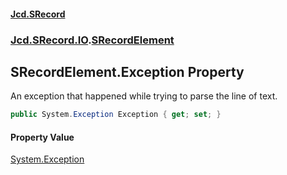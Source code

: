 #### [Jcd.SRecord](index.md 'index')
### [Jcd.SRecord.IO](Jcd.SRecord.IO.md 'Jcd.SRecord.IO').[SRecordElement](Jcd.SRecord.IO.SRecordElement.md 'Jcd.SRecord.IO.SRecordElement')

## SRecordElement.Exception Property

An exception that happened while trying to parse the line of text.

```csharp
public System.Exception Exception { get; set; }
```

#### Property Value
[System.Exception](https://docs.microsoft.com/en-us/dotnet/api/System.Exception 'System.Exception')